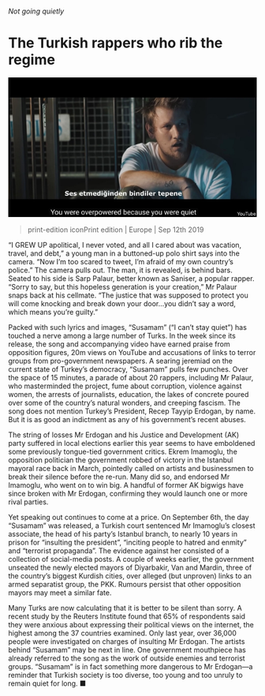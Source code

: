 ###### Not going quietly

# The Turkish rappers who rib the regime 

![image](images/20190914_eup507.jpg) 

> print-edition iconPrint edition | Europe | Sep 12th 2019 

“I GREW UP apolitical, I never voted, and all I cared about was vacation, travel, and debt,” a young man in a buttoned-up polo shirt says into the camera. “Now I’m too scared to tweet, I’m afraid of my own country’s police.” The camera pulls out. The man, it is revealed, is behind bars. Seated to his side is Sarp Palaur, better known as Saniser, a popular rapper. “Sorry to say, but this hopeless generation is your creation,” Mr Palaur snaps back at his cellmate. “The justice that was supposed to protect you will come knocking and break down your door...you didn’t say a word, which means you’re guilty.” 

Packed with such lyrics and images, “Susamam” (“I can’t stay quiet”) has touched a nerve among a large number of Turks. In the week since its release, the song and accompanying video have earned praise from opposition figures, 20m views on YouTube and accusations of links to terror groups from pro-government newspapers. A searing jeremiad on the current state of Turkey’s democracy, “Susamam” pulls few punches. Over the space of 15 minutes, a parade of about 20 rappers, including Mr Palaur, who masterminded the project, fume about corruption, violence against women, the arrests of journalists, education, the lakes of concrete poured over some of the country’s natural wonders, and creeping fascism. The song does not mention Turkey’s President, Recep Tayyip Erdogan, by name. But it is as good an indictment as any of his government’s recent abuses. 

The string of losses Mr Erdogan and his Justice and Development (AK) party suffered in local elections earlier this year seems to have emboldened some previously tongue-tied government critics. Ekrem Imamoglu, the opposition politician the government robbed of victory in the Istanbul mayoral race back in March, pointedly called on artists and businessmen to break their silence before the re-run. Many did so, and endorsed Mr Imamoglu, who went on to win big. A handful of former AK bigwigs have since broken with Mr Erdogan, confirming they would launch one or more rival parties. 

Yet speaking out continues to come at a price. On September 6th, the day “Susamam” was released, a Turkish court sentenced Mr Imamoglu’s closest associate, the head of his party’s Istanbul branch, to nearly 10 years in prison for “insulting the president”, “inciting people to hatred and enmity” and “terrorist propaganda”. The evidence against her consisted of a collection of social-media posts. A couple of weeks earlier, the government unseated the newly elected mayors of Diyarbakir, Van and Mardin, three of the country’s biggest Kurdish cities, over alleged (but unproven) links to an armed separatist group, the PKK. Rumours persist that other opposition mayors may meet a similar fate. 

Many Turks are now calculating that it is better to be silent than sorry. A recent study by the Reuters Institute found that 65% of respondents said they were anxious about expressing their political views on the internet, the highest among the 37 countries examined. Only last year, over 36,000 people were investigated on charges of insulting Mr Erdogan. The artists behind “Susamam” may be next in line. One government mouthpiece has already referred to the song as the work of outside enemies and terrorist groups. “Susamam” is in fact something more dangerous to Mr Erdogan—a reminder that Turkish society is too diverse, too young and too unruly to remain quiet for long. ■ 

